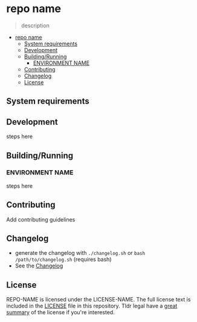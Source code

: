 # repo name

> description

- [repo name](#repo-name)
  - [System requirements](#system-requirements)
  - [Development](#development)
  - [Building/Running](#buildingrunning)
    - [ENVIRONMENT NAME](#environment-name)
  - [Contributing](#contributing)
  - [Changelog](#changelog)
  - [License](#license)


## System requirements

## Development

steps here

## Building/Running

### ENVIRONMENT NAME

steps here

## Contributing

Add contributing guidelines

## Changelog

- generate the changelog with `./changelog.sh` or `bash /path/to/changelog.sh` (requires bash)
- See the [Changelog](/CHANGELOG.md)

## License

REPO-NAME is licensed under the LICENSE-NAME. The full license text is included in the [LICENSE](LICENSE.md) file in this repository. Tldr legal have a [great summary](https://tldrlegal.com/license/LICENSE-NAME) of the license if you're interested.
